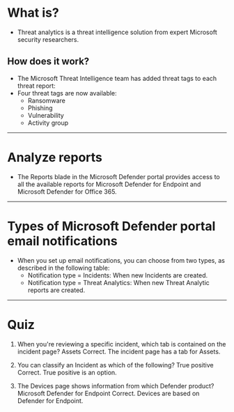 # What is?
* Threat analytics is a threat intelligence solution from expert Microsoft security researchers.

## How does it work?
* The Microsoft Threat Intelligence team has added threat tags to each threat report:
* Four threat tags are now available:
  * Ransomware
  * Phishing
  * Vulnerability
  * Activity group
 
***

# Analyze reports
* The Reports blade in the Microsoft Defender portal provides access to all the available reports for Microsoft Defender for Endpoint and Microsoft Defender for Office 365.

***
# Types of Microsoft Defender portal email notifications
* When you set up email notifications, you can choose from two types, as described in the following table:
  * Notification type	= Incidents: When new Incidents are created.
  * Notification type = Threat Analytics: When new Threat Analytic reports are created.
 
***
# Quiz
1. When you're reviewing a specific incident, which tab is contained on the incident page? 
Assets
Correct. The incident page has a tab for Assets.

2. You can classify an Incident as which of the following? 
True positive
Correct. True positive is an option.

3. The Devices page shows information from which Defender product? 
Microsoft Defender for Endpoint
Correct. Devices are based on Defender for Endpoint.
